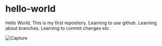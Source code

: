 # hello-world
Hello World, This is my first repository. Learning to use github. 
Learning about branches. Learning to commit changes etc.

![Capture](https://user-images.githubusercontent.com/77720999/183379613-84c9d144-e44c-49fc-84f9-6800e823b9fb.PNG)
